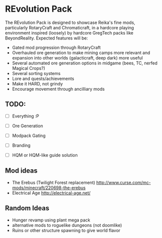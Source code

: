 # REvolution Pack

The REvolution Pack is designed to showcase Reika's fine mods, particularly RotaryCraft and Chromaticraft, in a hardcore playing environment inspired (loosely) by hardcore GregTech packs like BeyondReality. Expected features will be:
- Gated mod progression through RotaryCraft
- Overhauled ore generation to make mining camps more relevant and expansion into other worlds (galacticraft, deep dark) more useful
- Several automated ore generation options in midgame (bees, TC, nerfed Magical Crops?)
- Several sorting systems
- Lore and quests/achievements
- Make it HARD, not grindy
- Encourage movement through ancilliary mods

## TODO:
- [ ] Everything :P

- [ ] Ore Generation
- [ ] Modpack Gating
- [ ] Branding
- [ ] HQM or HQM-like guide solution

## Mod ideas
- The Erebus (Twilight Forest replacement) http://www.curse.com/mc-mods/minecraft/220698-the-erebus
- Electrical Age http://electrical-age.net/

## Random Ideas
- Hunger revamp using plant mega pack
- alternative mods to roguelike dungeons (not doomlike)
- Ruins or other structure spawning to give world flavor
